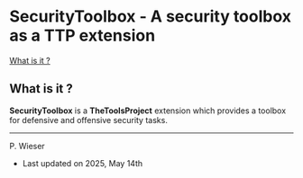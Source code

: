 # SecurityToolbox - A security toolbox as a TTP extension

[What is it ?](#what-is-it-)

## What is it ?

__SecurityToolbox__ is a __TheToolsProject__ extension which provides a toolbox for defensive and offensive security tasks.

---
P. Wieser
- Last updated on 2025, May 14th
